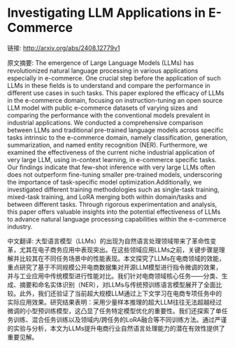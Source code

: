# Investigating LLM Applications in E-Commerce

链接: http://arxiv.org/abs/2408.12779v1

原文摘要:
The emergence of Large Language Models (LLMs) has revolutionized natural
language processing in various applications especially in e-commerce. One
crucial step before the application of such LLMs in these fields is to
understand and compare the performance in different use cases in such tasks.
This paper explored the efficacy of LLMs in the e-commerce domain, focusing on
instruction-tuning an open source LLM model with public e-commerce datasets of
varying sizes and comparing the performance with the conventional models
prevalent in industrial applications. We conducted a comprehensive comparison
between LLMs and traditional pre-trained language models across specific tasks
intrinsic to the e-commerce domain, namely classification, generation,
summarization, and named entity recognition (NER). Furthermore, we examined the
effectiveness of the current niche industrial application of very large LLM,
using in-context learning, in e-commerce specific tasks. Our findings indicate
that few-shot inference with very large LLMs often does not outperform
fine-tuning smaller pre-trained models, underscoring the importance of
task-specific model optimization.Additionally, we investigated different
training methodologies such as single-task training, mixed-task training, and
LoRA merging both within domain/tasks and between different tasks. Through
rigorous experimentation and analysis, this paper offers valuable insights into
the potential effectiveness of LLMs to advance natural language processing
capabilities within the e-commerce industry.

中文翻译:
大型语言模型（LLMs）的出现为自然语言处理领域带来了革命性变革，尤其在电子商务应用中表现突出。在这些领域应用LLMs之前，关键步骤是理解并比较其在不同任务场景中的性能表现。本文探究了LLMs在电商领域的效能，重点研究了基于不同规模公开电商数据集对开源LLM模型进行指令微调的效果，并与工业应用中传统模型进行性能对比。我们针对电商领域核心任务——分类、生成、摘要和命名实体识别（NER），对LLMs与传统预训练语言模型展开了全面比较。此外，我们还验证了当前超大规模LLM通过上下文学习在电商专项任务中的实际应用效果。研究结果表明：采用少量样本推理的超大LLM往往无法超越经过微调的小型预训练模型，这凸显了任务特定模型优化的重要性。我们还探索了单任务训练、混合任务训练以及领域内/跨任务的LoRA融合等不同训练方法。通过严谨的实验与分析，本文为LLMs提升电商行业自然语言处理能力的潜在有效性提供了重要见解。
